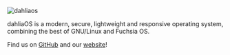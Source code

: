 ![dahliaos](https://dahliaos.io/images/logo-color.png)

dahliaOS is a modern, secure, lightweight and responsive operating system, combining the best of GNU/Linux and Fuchsia OS.

Find us on [GitHub](https://github.com/dahlia-os) and our [website](https://dahliaos.io)!
